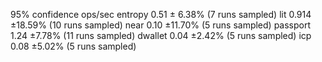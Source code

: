 95% confidence ops/sec
entropy 0.51 ± 6.38% (7 runs sampled)
lit 0.914 ±18.59% (10 runs sampled)
near 0.10 ±11.70% (5 runs sampled)
passport 1.24 ±7.78% (11 runs sampled)
dwallet 0.04 ±2.42% (5 runs sampled)
icp 0.08 ±5.02% (5 runs sampled)